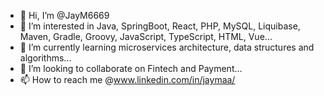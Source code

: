 - 👋 Hi, I’m @JayM6669
- 👀 I’m interested in Java, SpringBoot, React, PHP, MySQL, Liquibase, Maven, Gradle, Groovy, JavaScript, TypeScript, HTML, Vue... 
- 🌱 I’m currently learning microservices architecture, data structures and algorithms...
- 💞️ I’m looking to collaborate on Fintech and Payment...
- 📫 How to reach me @www.linkedin.com/in/jaymaa/

<!---
JayM6669/JayM6669 is a ✨ special ✨ repository because its `README.md` (this file) appears on your GitHub profile.
You can click the Preview link to take a look at your changes.
--->
